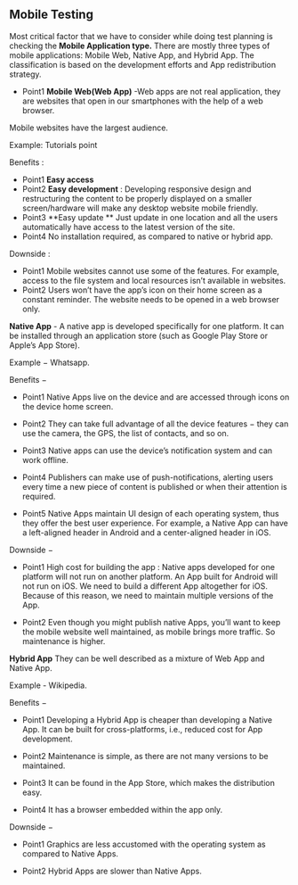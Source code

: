 Mobile Testing
--------
Most critical factor that we have to consider while doing test planning is checking the **Mobile Application type.** There are mostly three types of mobile applications: Mobile Web, Native App, and Hybrid App. The classification is based on the development efforts and App redistribution strategy.


* Point1 **Mobile Web(Web App)** -Web apps are not real application, they are websites that open in our smartphones with the help of a web browser.

Mobile websites have the largest audience.
 
Example: Tutorials point

Benefits : 
* Point1 **Easy access**
* Point2 **Easy development** : Developing responsive design and restructuring the content to be properly displayed on a smaller screen/hardware will make any desktop website mobile friendly.
* Point3 **Easy update ** Just update in one location and all the users automatically have access to the latest version of the site.
* Point4 No installation required, as compared to native or hybrid app.

Downside :
* Point1 Mobile websites cannot use some of the features. For example, access to the file system and local resources isn’t available in websites.
* Point2 Users won’t have the app’s icon on their home screen as a constant reminder. The website needs to be opened in a web browser only.


**Native App** - A native app is developed specifically for one platform. It can be installed through an application store (such as Google Play Store or Apple’s App Store).

Example − Whatsapp.

Benefits −

* Point1 Native Apps live on the device and are accessed through icons on the device home screen.

* Point2 They can take full advantage of all the device features − they can use the camera, the GPS, the list of contacts, and so on. 

* Point3 Native apps can use the device’s notification system and can work offline.

* Point4 Publishers can make use of push-notifications, alerting users every time a new piece of content is published or when their attention is required.

* Point5 Native Apps maintain UI design of each operating system, thus they offer the best user experience. For example, a Native App can have a left-aligned header in Android and a center-aligned header in iOS.

Downside −

* Point1 High cost for building the app : Native apps developed for one platform will not run on another platform. An App built for Android will not run on iOS. We need to build a different App altogether for iOS. Because of this reason, we need to maintain multiple versions of the App.

* Point2 Even though you might publish native Apps, you’ll want to keep the mobile website well maintained, as mobile brings more traffic. So maintenance is higher.


**Hybrid App**
They can be well described as a mixture of Web App and Native App.

Example - Wikipedia.

Benefits −

* Point1 Developing a Hybrid App is cheaper than developing a Native App. It can be built for cross-platforms, i.e., reduced cost for App development.

* Point2 Maintenance is simple, as there are not many versions to be maintained.

* Point3 It can be found in the App Store, which makes the distribution easy.

* Point4 It has a browser embedded within the app only.

Downside −

* Point1 Graphics are less accustomed with the operating system as compared to Native Apps.

* Point2 Hybrid Apps are slower than Native Apps.

